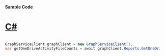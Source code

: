 #### Sample Code
# [C#](#tab/Csharp)

```C#

GraphServiceClient graphClient = new GraphServiceClient();
var getOneDriveActivityFileCounts = await graphClient.Reports.GetOneDriveActivityFileCounts.Request().GetAsync();

```